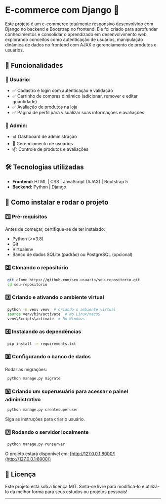 # E-commerce com Django 🛒

Este projeto é um e-commerce totalmente responsivo desenvolvido com Django no backend e Bootstrap no frontend. Ele foi criado para aprofundar conhecimentos e consolidar o aprendizado em desenvolvimento web, explorando conceitos como autenticação de usuários, manipulação dinâmica de dados no frontend com AJAX e gerenciamento de produtos e usuários.

## 📌 Funcionalidades

### 👥 Usuário:
- ✅ Cadastro e login com autenticação e validação
- ✅ Carrinho de compras dinâmico (adicionar, remover e editar quantidade)
- ✅ Avaliação de produtos na loja
- ✅ Página de perfil para visualizar suas informações e avaliações

### 🔧 Admin:
- 📊 Dashboard de administração
- 👤 Gerenciamento de usuários
- 📦 Controle de produtos e avaliações

## 🛠️ Tecnologias utilizadas

- **Frontend:** HTML | CSS | JavaScript (AJAX) | Bootstrap 5
- **Backend:** Python | Django

## 🚀 Como instalar e rodar o projeto

### 1️⃣ Pré-requisitos
Antes de começar, certifique-se de ter instalado:
- Python (>=3.8)
- Git
- Virtualenv
- Banco de dados SQLite (padrão) ou PostgreSQL (opcional)

### 2️⃣ Clonando o repositório
```bash
 git clone https://github.com/seu-usuario/seu-repositorio.git
 cd seu-repositorio
```

### 3️⃣ Criando e ativando o ambiente virtual
```bash
 python -m venv venv  # Criando o ambiente virtual
 source venv/bin/activate  # No Linux/macOS
 venv\Scripts\activate  # No Windows
```

### 4️⃣ Instalando as dependências
```bash
 pip install -r requirements.txt
```

### 5️⃣ Configurando o banco de dados
Rodar as migrações:
```bash
 python manage.py migrate
```

### 6️⃣ Criando um superusuário para acessar o painel administrativo
```bash
 python manage.py createsuperuser
```
Siga as instruções para criar o usuário.

### 7️⃣ Rodando o servidor localmente
```bash
 python manage.py runserver
```
O projeto estará disponível em: [http://127.0.0.1:8000/](http://127.0.0.1:8000/)

## 📜 Licença
Este projeto está sob a licença MIT. Sinta-se livre para modificá-lo e utilizá-lo da melhor forma para seus estudos ou projetos pessoais!

---


